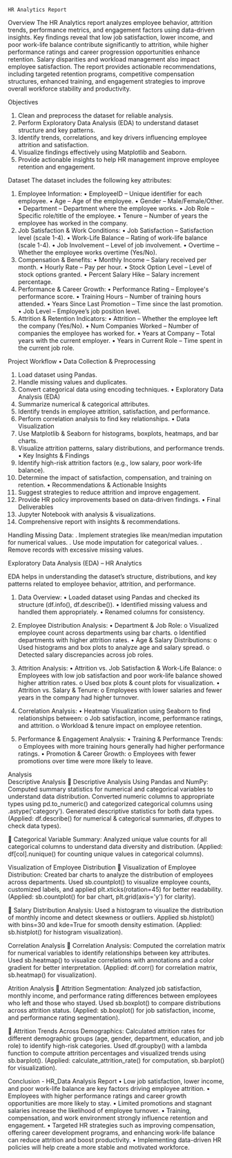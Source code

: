                                                                                                                                                                                                                                                            HR Analytics Report
Overview
The HR Analytics report analyzes employee behavior, attrition trends, performance metrics, and engagement factors using data-driven insights. Key findings reveal that low job satisfaction, lower income, and poor work-life balance contribute significantly to attrition, while higher performance ratings and career progression opportunities enhance retention. Salary disparities and workload management also impact employee satisfaction. The report provides actionable recommendations, including targeted retention programs, competitive compensation structures, enhanced training, and engagement strategies to improve overall workforce stability and productivity.

Objectives
1.	Clean and preprocess the dataset for reliable analysis.
2.	Perform Exploratory Data Analysis (EDA) to understand dataset structure and key patterns.
3.	Identify trends, correlations, and key drivers influencing employee attrition and satisfaction.
4.	Visualize findings effectively using Matplotlib and Seaborn.
5.	Provide actionable insights to help HR management improve employee retention and engagement.

Dataset
The dataset includes the following key attributes:
1.	Employee Information:
•	EmployeeID – Unique identifier for each employee.
•	Age – Age of the employee.
•	Gender – Male/Female/Other.
•	Department – Department where the employee works.
•	Job Role – Specific role/title of the employee.
•	Tenure – Number of years the employee has worked in the company.
2.	Job Satisfaction & Work Conditions:
•	Job Satisfaction – Satisfaction level (scale 1-4).
•	Work-Life Balance – Rating of work-life balance (scale 1-4).
•	Job Involvement – Level of job involvement.
•	Overtime – Whether the employee works overtime (Yes/No).
3.	Compensation & Benefits:
•	Monthly Income – Salary received per month.
•	Hourly Rate – Pay per hour.
•	Stock Option Level – Level of stock options granted.
•	Percent Salary Hike – Salary increment percentage.
4.	Performance & Career Growth:
•	Performance Rating – Employee's performance score.
•	Training Hours – Number of training hours attended.
•	Years Since Last Promotion – Time since the last promotion.
•	Job Level – Employee’s job position level.
5.	Attrition & Retention Indicators:
•	Attrition – Whether the employee left the company (Yes/No).
•	Num Companies Worked – Number of companies the employee has worked for.
•	Years at Company – Total years with the current employer.
•	Years in Current Role – Time spent in the current job role.

Project Workflow
•	Data Collection & Preprocessing
1.	Load dataset using Pandas.
2.	Handle missing values and duplicates.
3.	Convert categorical data using encoding techniques.
•	Exploratory Data Analysis (EDA)
1.	Summarize numerical & categorical attributes.
2.	Identify trends in employee attrition, satisfaction, and performance.
3.	Perform correlation analysis to find key relationships.
•	Data Visualization
1.	Use Matplotlib & Seaborn for histograms, boxplots, heatmaps, and bar charts.
2.	Visualize attrition patterns, salary distributions, and performance trends.
•	Key Insights & Findings
1.	Identify high-risk attrition factors (e.g., low salary, poor work-life balance).
2.	Determine the impact of satisfaction, compensation, and training on retention.
•	Recommendations & Actionable Insights
1.	Suggest strategies to reduce attrition and improve engagement.
2.	Provide HR policy improvements based on data-driven findings.
•	Final Deliverables
1.	Jupyter Notebook with analysis & visualizations.
2.	Comprehensive report with insights & recommendations.

Handling Missing Data:
.	Implement strategies like mean/median imputation for numerical values.
.	Use mode imputation for categorical values.
.	Remove records with excessive missing values.

Exploratory Data Analysis (EDA) – HR Analytics

EDA helps in understanding the dataset’s structure, distributions, and key patterns related to employee behavior, attrition, and performance.
1. Data Overview:
•	Loaded dataset using Pandas and checked its structure (df.info(), df.describe()).
•	Identified missing valuess and handled them appropriately.
•	Renamed columns for consistency.


2. Employee Distribution Analysis:
•	Department & Job Role: 
o	Visualized employee count across departments using bar charts.
o	Identified departments with higher attrition rates.
•	Age & Salary Distributions: 
o	Used histograms and box plots to analyze age and salary spread.
o	Detected salary discrepancies across job roles.


3. Attrition Analysis:
•	Attrition vs. Job Satisfaction & Work-Life Balance: 
o	Employees with low job satisfaction and poor work-life balance showed higher attrition rates.
o	Used box plots & count plots for visualization.
•	Attrition vs. Salary & Tenure: 
o	Employees with lower salaries and fewer years in the company had higher turnover.


4. Correlation Analysis:
•	Heatmap Visualization using Seaborn to find relationships between: 
o	Job satisfaction, income, performance ratings, and attrition.
o	Workload & tenure impact on employee retention.
6. Performance & Engagement Analysis:
•	Training & Performance Trends: 
o	Employees with more training hours generally had higher performance ratings.
•	Promotion & Career Growth: 
o	Employees with fewer promotions over time were more likely to leave.



Analysis         
Descriptive Analysis 
	Descriptive Analysis Using Pandas and NumPy: 
Computed summary statistics for numerical and categorical variables to understand data distribution. Converted numeric columns to appropriate types using pd.to_numeric() and categorized categorical columns using .astype('category'). Generated descriptive statistics for both data types. (Applied: df.describe() for numerical & categorical summaries, df.dtypes to check data types).


	Categorical Variable Summary: 
Analyzed unique value counts for all categorical columns to understand data diversity and distribution. (Applied: df[col].nunique() for counting unique values in categorical columns).


Visualization of Employee Distribution
	Visualization of Employee Distribution: Created bar charts to analyze the distribution of employees across departments. Used sb.countplot() to visualize employee counts, customized labels, and applied plt.xticks(rotation=45) for better readability. (Applied: sb.countplot() for bar chart, plt.grid(axis='y') for clarity).


	Salary Distribution Analysis: Used a histogram to visualize the distribution of monthly income and detect skewness or outliers. Applied sb.histplot() with bins=30 and kde=True for smooth density estimation. (Applied: sb.histplot() for histogram visualization).


Correlation Analysis
	Correlation Analysis: 
Computed the correlation matrix for numerical variables to identify relationships between key attributes. Used sb.heatmap() to visualize correlations with annotations and a color gradient for better interpretation. (Applied: df.corr() for correlation matrix, sb.heatmap() for visualization). 


Atrition Analysis
	Attrition Segmentation: 
Analyzed job satisfaction, monthly income, and performance rating differences between employees who left and those who stayed. Used sb.boxplot() to compare distributions across attrition status. (Applied: sb.boxplot() for job satisfaction, income, and performance rating segmentation).


	Attrition Trends Across Demographics:
 Calculated attrition rates for different demographic groups (age, gender, department, education, and job role) to identify high-risk categories. Used df.groupby() with a lambda function to compute attrition percentages and visualized trends using sb.barplot(). (Applied: calculate_attrition_rate() for computation, sb.barplot() for visualization).


Conclusion - HR_Data Analysis Report
•	Low job satisfaction, lower income, and poor work-life balance are key factors driving employee attrition.
•	Employees with higher performance ratings and career growth opportunities are more likely to stay.
•	Limited promotions and stagnant salaries increase the likelihood of employee turnover.
•	Training, compensation, and work environment strongly influence retention and engagement.
•	Targeted HR strategies such as improving compensation, offering career development programs, and enhancing work-life balance can reduce attrition and boost productivity.
•	Implementing data-driven HR policies will help create a more stable and motivated workforce.

